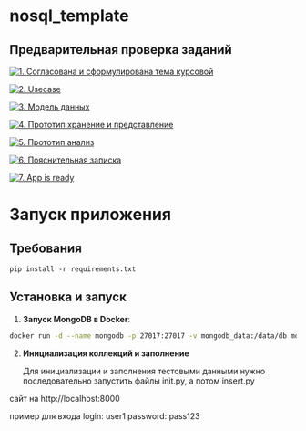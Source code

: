 # nosql_template


## Предварительная проверка заданий

<a href=" ./../../../actions/workflows/1_helloworld.yml" >![1. Согласована и сформулирована тема курсовой]( ./../../actions/workflows/1_helloworld.yml/badge.svg)</a>

<a href=" ./../../../actions/workflows/2_usecase.yml" >![2. Usecase]( ./../../actions/workflows/2_usecase.yml/badge.svg)</a>

<a href=" ./../../../actions/workflows/3_data_model.yml" >![3. Модель данных]( ./../../actions/workflows/3_data_model.yml/badge.svg)</a>

<a href=" ./../../../actions/workflows/4_prototype_store_and_view.yml" >![4. Прототип хранение и представление]( ./../../actions/workflows/4_prototype_store_and_view.yml/badge.svg)</a>

<a href=" ./../../../actions/workflows/5_prototype_analysis.yml" >![5. Прототип анализ]( ./../../actions/workflows/5_prototype_analysis.yml/badge.svg)</a> 

<a href=" ./../../../actions/workflows/6_report.yml" >![6. Пояснительная записка]( ./../../actions/workflows/6_report.yml/badge.svg)</a>

<a href=" ./../../../actions/workflows/7_app_is_ready.yml" >![7. App is ready]( ./../../actions/workflows/7_app_is_ready.yml/badge.svg)</a>



# Запуск приложения

## Требования

```
pip install -r requirements.txt
```

## Установка и запуск

1. **Запуск MongoDB в Docker**:

```bash
docker run -d --name mongodb -p 27017:27017 -v mongodb_data:/data/db mongo:latest
```
2. **Инициализация коллекций и заполнение**

   Для инициализации и заполнения тестовыми данными нужно последовательно запустить файлы init.py, а потом insert.py


сайт на http://localhost:8000

пример для входа
login: user1
password: pass123
